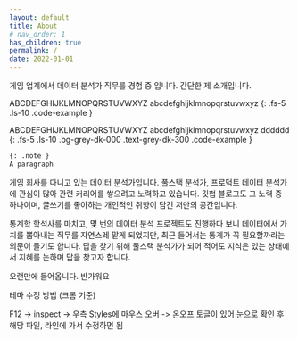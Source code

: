 ```yaml
---
layout: default
title: About
# nav_order: 1
has_children: true
permalink: /
date: 2022-01-01
---
```


게임 업계에서 데이터 분석가 직무를 경험 중 입니다. 간단한 제 소개입니다. 


ABCDEFGHIJKLMNOPQRSTUVWXYZ
abcdefghijklmnopqrstuvwxyz
{: .fs-5 .ls-10 .code-example }


ABCDEFGHIJKLMNOPQRSTUVWXYZ
abcdefghijklmnopqrstuvwxyz dddddd
{: .fs-5 .ls-10 .bg-grey-dk-000 .text-grey-dk-300 .code-example }


```markdown
{: .note }
A paragraph
```

게임 회사를 다니고 있는 데이터 분석가입니다. 풀스택 분석가, 프로덕트 데이터 분석가에 관심이 많아 관련 커리어를 쌓으려고 노력하고 있습니다. 깃헙 블로그도 그 노력 중 하나이며, 글쓰기를 좋아하는 개인적인 취향이 담긴 저만의 공간입니다. 

통계학 학석사를 마치고, 몇 번의 데이터 분석 프로젝트도 진행하다 보니 데이터에서 가치를 뽑아내는 직무를 자연스레 맡게 되었지만, 최근 들어서는 통계가 꼭 필요할까라는 의문이 들기도 합니다. 답을 찾기 위해 풀스택 분석가가 되어 적어도 지식은 있는 상태에서 지혜를 논하며 답을 찾고자 합니다.


오랜만에 들어옵니다. 반가워요




테마 수정 방법 (크롬 기준)

F12 -> inspect -> 우측 Styles에 마우스 오버 -> 온오프 토글이 있어 눈으로 확인 후 해당 파일, 라인에 가서 수정하면 됨 



